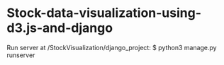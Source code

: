# Stock-data-visualization-using-d3.js-and-django

Run server at /StockVisualization/django_project: 
  $ python3 manage.py runserver
